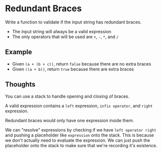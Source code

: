 # Redundant Braces

Write a function to validate if the input string has redundant braces.

- The input string will always be a valid expression
- The only operators that will be used are `+`, `-`, `*`, and `/`

## Example

- Given `(a + (b + c))`, return `false` because there are no extra braces
- Given `((a + b))`, return `true` because there are extra braces

## Thoughts

You can use a stack to handle opening and closing of braces.

A valid expression contains a `left` expression, `infix operator`,
and `right` expression.

Redundant braces would only have one expression inside them.

We can "resolve" expressions by checking if we have `left operator right`
and pushing a placeholder like `expression` onto the stack.  This is
because we don't actually need to evaluate the expression.  We can just
push the placeholder onto the stack to make sure that we're recording
it's existence.
